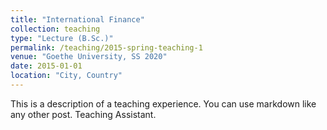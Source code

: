 ```yaml
---
title: "International Finance"
collection: teaching
type: "Lecture (B.Sc.)"
permalink: /teaching/2015-spring-teaching-1
venue: "Goethe University, SS 2020"
date: 2015-01-01
location: "City, Country"
---
```


This is a description of a teaching experience. You can use markdown like any other post.
Teaching Assistant.

